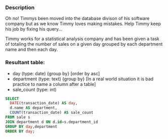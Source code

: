 ### Description

Oh no! Timmys been moved into the database divison of his software company but as we know Timmy loves making mistakes. Help Timmy keep his job by fixing his query...

Timmy works for a statistical analysis company and has been given a task of totaling the number of sales on a given day grouped by each department name and then each day.

### Resultant table:
- day (type: date) {group by} [order by asc]
- department (type: text) {group by} [In a real world situation it is bad practice to name a column after a table]
- sale_count (type: int)

```sql
SELECT
  DATE(transaction_date) AS day,
  d.name AS department,
  COUNT(transaction_date) AS sale_count
FROM sale s
JOIN department d ON d.id=s.department_id
GROUP BY day,department
ORDER BY day;
```